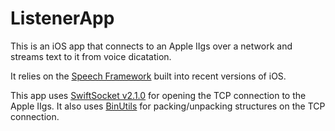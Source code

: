 #  ListenerApp

This is an iOS app that connects to an Apple IIgs over a network and streams text to it from voice dicatation.

It relies on the [Speech Framework](https://developer.apple.com/documentation/speech) built into recent versions of iOS.

This app uses [SwiftSocket v2.1.0](https://github.com/swiftsocket/SwiftSocket/tree/2.1.0) for opening the TCP connection to the Apple IIgs.
It also uses [BinUtils](https://github.com/nst/BinUtils) for packing/unpacking structures on the TCP connection.
